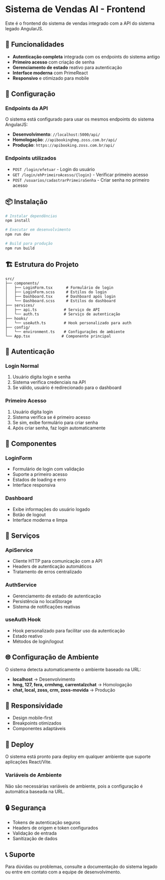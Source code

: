 # Sistema de Vendas AI - Frontend

Este é o frontend do sistema de vendas integrado com a API do sistema legado AngularJS.

## 🚀 Funcionalidades

- **Autenticação completa** integrada com os endpoints do sistema antigo
- **Primeiro acesso** com criação de senha
- **Gerenciamento de estado** reativo para autenticação
- **Interface moderna** com PrimeReact
- **Responsivo** e otimizado para mobile

## 🔧 Configuração

### Endpoints da API

O sistema está configurado para usar os mesmos endpoints do sistema AngularJS:

- **Desenvolvimento**: `//localhost:5000/api/`
- **Homologação**: `//apibookinghmg.zoss.com.br/api/`
- **Produção**: `https://apibooking.zoss.com.br/api/`

### Endpoints utilizados

- `POST /login/efetuar` - Login do usuário
- `GET /login/ehPrimeiroAcesso/{login}` - Verificar primeiro acesso
- `POST /usuarios/cadastrarPrimeiraSenha` - Criar senha no primeiro acesso

## 📦 Instalação

```bash
# Instalar dependências
npm install

# Executar em desenvolvimento
npm run dev

# Build para produção
npm run build
```

## 🏗️ Estrutura do Projeto

```
src/
├── components/
│   ├── LoginForm.tsx      # Formulário de login
│   ├── LoginForm.scss     # Estilos do login
│   ├── Dashboard.tsx      # Dashboard após login
│   └── Dashboard.scss     # Estilos do dashboard
├── services/
│   ├── api.ts            # Serviço de API
│   └── auth.ts           # Serviço de autenticação
├── hooks/
│   └── useAuth.ts        # Hook personalizado para auth
├── config/
│   └── environment.ts    # Configurações de ambiente
└── App.tsx              # Componente principal
```

## 🔐 Autenticação

### Login Normal
1. Usuário digita login e senha
2. Sistema verifica credenciais na API
3. Se válido, usuário é redirecionado para o dashboard

### Primeiro Acesso
1. Usuário digita login
2. Sistema verifica se é primeiro acesso
3. Se sim, exibe formulário para criar senha
4. Após criar senha, faz login automaticamente

## 🎨 Componentes

### LoginForm
- Formulário de login com validação
- Suporte a primeiro acesso
- Estados de loading e erro
- Interface responsiva

### Dashboard
- Exibe informações do usuário logado
- Botão de logout
- Interface moderna e limpa

## 🔧 Serviços

### ApiService
- Cliente HTTP para comunicação com a API
- Headers de autenticação automáticos
- Tratamento de erros centralizado

### AuthService
- Gerenciamento de estado de autenticação
- Persistência no localStorage
- Sistema de notificações reativas

### useAuth Hook
- Hook personalizado para facilitar uso da autenticação
- Estado reativo
- Métodos de login/logout

## 🌐 Configuração de Ambiente

O sistema detecta automaticamente o ambiente baseado na URL:

- **localhost** → Desenvolvimento
- **hmg, 127, fera, crmhmg, carrentalzchat** → Homologação  
- **chat, local, zoss, crm, zoss-movida** → Produção

## 📱 Responsividade

- Design mobile-first
- Breakpoints otimizados
- Componentes adaptáveis

## 🚀 Deploy

O sistema está pronto para deploy em qualquer ambiente que suporte aplicações React/Vite.

### Variáveis de Ambiente

Não são necessárias variáveis de ambiente, pois a configuração é automática baseada na URL.

## 🔒 Segurança

- Tokens de autenticação seguros
- Headers de origem e token configurados
- Validação de entrada
- Sanitização de dados

## 📞 Suporte

Para dúvidas ou problemas, consulte a documentação do sistema legado ou entre em contato com a equipe de desenvolvimento.